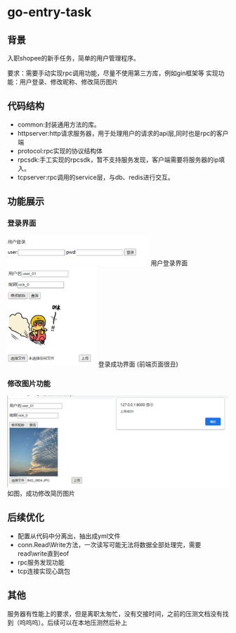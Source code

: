 # go-entry-task

## 背景
入职shopee的新手任务，简单的用户管理程序。

要求：需要手动实现rpc调用功能，尽量不使用第三方库，例如gin框架等
实现功能：用户登录、修改昵称、修改简历图片


## 代码结构
- common:封装通用方法的库。
- httpserver:http请求服务器，用于处理用户的请求的api层,同时也是rpc的客户端
- protocol:rpc实现的协议结构体
- rpcsdk:手工实现的rpcsdk，暂不支持服务发现，客户端需要将服务器的ip填入。
- tcpserver:rpc调用的service层，与db、redis进行交互。


## 功能展示

### 登录界面
<img src="./httpserver/picfile/用户登录界面.png" style="zoom:50%;" />
用户登录界面
<img src="./httpserver/picfile/登录成功界面.png" style="zoom:50%;" />
登录成功界面
(前端页面很丑)

### 修改图片功能
<img src="./httpserver/picfile/上传图片成功.png" style="zoom:50%;" />
如图，成功修改简历图片


## 后续优化

- 配置从代码中分离出，抽出成yml文件
- conn.Read\Write方法，一次读写可能无法将数据全部处理完，需要read\write直到eof
- rpc服务发现功能
- tcp连接实现心跳包

## 其他

服务器有性能上的要求，但是离职太匆忙，没有交接时间，之前的压测文档没有找到（呜呜呜）。后续可以在本地压测然后补上
